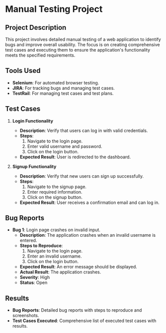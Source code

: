 # Manual Testing Project

## Project Description

This project involves detailed manual testing of a web application to identify bugs and improve overall usability. The focus is on creating comprehensive test cases and executing them to ensure the application's functionality meets the specified requirements.

## Tools Used

- **Selenium**: For automated browser testing.
- **JIRA**: For tracking bugs and managing test cases.
- **TestRail**: For managing test cases and test plans.

## Test Cases

1. **Login Functionality**
   - **Description**: Verify that users can log in with valid credentials.
   - **Steps**:
     1. Navigate to the login page.
     2. Enter valid username and password.
     3. Click on the login button.
   - **Expected Result**: User is redirected to the dashboard.

2. **Signup Functionality**
   - **Description**: Verify that new users can sign up successfully.
   - **Steps**:
     1. Navigate to the signup page.
     2. Enter required information.
     3. Click on the signup button.
   - **Expected Result**: User receives a confirmation email and can log in.

## Bug Reports

- **Bug 1**: Login page crashes on invalid input.
  - **Description**: The application crashes when an invalid username is entered.
  - **Steps to Reproduce**:
    1. Navigate to the login page.
    2. Enter an invalid username.
    3. Click on the login button.
  - **Expected Result**: An error message should be displayed.
  - **Actual Result**: The application crashes.
  - **Severity**: High
  - **Status**: Open

## Results

- **Bug Reports**: Detailed bug reports with steps to reproduce and screenshots.
- **Test Cases Executed**: Comprehensive list of executed test cases with results.
